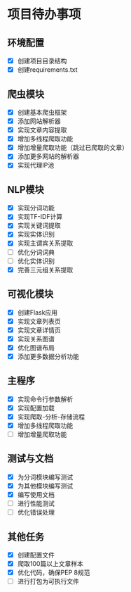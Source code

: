 # 项目待办事项

## 环境配置

- [x] 创建项目目录结构
- [x] 创建requirements.txt

## 爬虫模块

- [x] 创建基本爬虫框架
- [x] 添加网站解析器
- [x] 实现文章内容提取
- [x] 增加多线程爬取功能
- [x] 增加增量爬取功能（跳过已爬取的文章）
- [x] 添加更多网站的解析器
- [x] 实现代理IP池

## NLP模块

- [x] 实现分词功能
- [x] 实现TF-IDF计算
- [x] 实现关键词提取
- [x] 实现实体识别
- [x] 实现主谓宾关系提取
- [ ] 优化分词词典
- [ ] 优化实体识别
- [x] 完善三元组关系提取

## 可视化模块

- [x] 创建Flask应用
- [x] 实现文章列表页
- [x] 实现文章详情页
- [x] 实现关系图谱
- [x] 优化图谱布局
- [x] 添加更多数据分析功能

## 主程序

- [x] 实现命令行参数解析
- [x] 实现配置加载
- [x] 实现爬取-分析-存储流程
- [x] 增加多线程爬取功能
- [ ] 增加增量爬取功能

## 测试与文档

- [x] 为分词模块编写测试
- [x] 为其他模块编写测试
- [x] 编写使用文档
- [ ] 进行性能测试
- [ ] 优化错误处理

## 其他任务

- [x] 创建配置文件
- [x] 爬取100篇以上文章样本
- [x] 优化代码，确保PEP 8规范
- [ ] 进行打包为可执行文件 